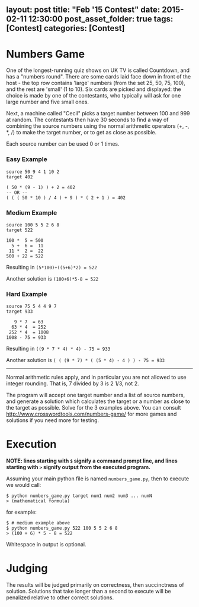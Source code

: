 layout: post
title: "Feb '15 Contest"
date: 2015-02-11 12:30:00
post_asset_folder: true
tags: [Contest]
categories: [Contest]
---

# Numbers Game

One of the longest-running quiz shows on UK TV is called Countdown, and has a "numbers round". There are some cards laid face down in front of the host - the top row contains 'large' numbers (from the set 25, 50, 75, 100), and the rest are 'small' (1 to 10). Six cards are picked and displayed: the choice is made by one of the contestants, who typically will ask for one large number and five small ones.

Next, a machine called "Cecil" picks a target number between 100 and 999 at random. The contestants then have 30 seconds to find a way of combining the source numbers using the normal arithmetic operators (+, -, *, /) to make the target number, or to get as close as possible.

Each source number can be used 0 or 1 times.

### Easy Example

    source 50 9 4 1 10 2
    target 402

    ( 50 * (9 - 1) ) + 2 = 402
    -- OR --
    ( ( ( 50 * 10 ) / 4 ) + 9 ) * ( 2 + 1 ) = 402

### Medium Example
    source 100 5 5 2 6 8
    target 522

    100 *  5 = 500
      5 +  6 =  11
     11 *  2 =  22
    500 + 22 = 522

Resulting in `(5*100)+((5+6)*2) = 522`

Another solution is `(100+6)*5-8 = 522`

### Hard Example
    source 75 5 4 4 9 7
    target 933

       9 * 7  = 63
      63 * 4  = 252
     252 * 4  = 1008
    1008 - 75 = 933

Resulting in `((9 * 7 * 4) * 4) - 75 = 933`

Another solution is `( ( (9 * 7) * ( (5 * 4) - 4 ) ) - 75 = 933`

----------------

Normal arithmetic rules apply, and in particular you are not allowed to use integer rounding. That is, 7 divided by 3 is 2 1/3, not 2.

The program will accept one target number and a list of source numbers, and generate a solution which calculates the target or a number as close to the target as possible. Solve for the 3 examples above. You can consult http://www.crosswordtools.com/numbers-game/ for more games and solutions if you need more for testing.

# Execution

**NOTE: lines starting with `$` signify a command prompt line, and lines starting with `>` signify output from the executed program.**

Assuming your main python file is named `numbers_game.py`, then to execute we would call:

    $ python numbers_game.py target num1 num2 num3 ... numN
    > (mathematical formula)

for example:

    $ # medium example above
    $ python numbers_game.py 522 100 5 5 2 6 8
    > (100 + 6) * 5 - 8 = 522

Whitespace in output is optional.

# Judging

The results will be judged primarily on correctness, then succinctness of solution.  Solutions that take longer than a second to execute will be penalized relative to other correct solutions.